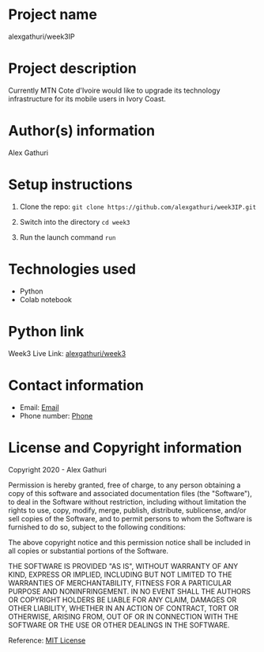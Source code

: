 # Project name
alexgathuri/week3IP 

# Project description
Currently MTN Cote d'Ivoire would like to upgrade its technology infrastructure for
its mobile users in Ivory Coast.


# Author(s) information
Alex Gathuri


# Setup instructions

1. Clone the repo:
    `git clone https://github.com/alexgathuri/week3IP.git`

1. Switch into the directory
    `cd week3`

1. Run the launch command
    `run`

# Technologies used

* Python
* Colab notebook



# Python link

Week3 Live Link: [alexgathuri/week3](https://drive.google.com/drive/folders/1dXmBcWqcMZ2PiRcwUc1F8oTk4UAk5-7L?usp=sharing)

# Contact information
* Email: [Email](mailto:gathurialex4@gmail.com)
* Phone number: [Phone](tel:+254715488707)

# License and Copyright information

Copyright 2020 - Alex Gathuri

Permission is hereby granted, free of charge, to any person obtaining a copy of this software and associated documentation files (the "Software"), to deal in the Software without restriction, including without limitation the rights to use, copy, modify, merge, publish, distribute, sublicense, and/or sell copies of the Software, and to permit persons to whom the Software is furnished to do so, subject to the following conditions:

The above copyright notice and this permission notice shall be included in all copies or substantial portions of the Software.

THE SOFTWARE IS PROVIDED "AS IS", WITHOUT WARRANTY OF ANY KIND, EXPRESS OR IMPLIED, INCLUDING BUT NOT LIMITED TO THE WARRANTIES OF MERCHANTABILITY, FITNESS FOR A PARTICULAR PURPOSE AND NONINFRINGEMENT. IN NO EVENT SHALL THE AUTHORS OR COPYRIGHT HOLDERS BE LIABLE FOR ANY CLAIM, DAMAGES OR OTHER LIABILITY, WHETHER IN AN ACTION OF CONTRACT, TORT OR OTHERWISE, ARISING FROM, OUT OF OR IN CONNECTION WITH THE SOFTWARE OR THE USE OR OTHER DEALINGS IN THE SOFTWARE.

Reference: [MIT License](https://opensource.org/licenses/MIT)

